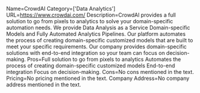Name=CrowdAI
Category=['Data Analytics']
URL=https://www.crowdai.com/
Description=CrowdAI provides a full solution to go from pixels to analytics to solve your domain-specific automation needs. We provide Data Analysis as a Service Domain-specific Models and Fully Automated Analytics Pipelines. Our platform automates the process of creating domain-specific customized models that are built to meet your specific requirements. Our company provides domain-specific solutions with end-to-end integration so your team can focus on decision-making.
Pros=Full solution to go from pixels to analytics Automates the process of creating domain-specific customized models End-to-end integration Focus on decision-making.
Cons=No cons mentioned in the text.
Pricing=No pricing mentioned in the text.
Company Address=No company address mentioned in the text.
